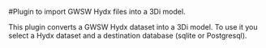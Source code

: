 #Plugin to import GWSW Hydx files into a 3Di model.

This plugin converts a GWSW Hydx dataset into a 3Di model. To use it you select a Hydx dataset and a destination database (sqlite or Postgresql).
